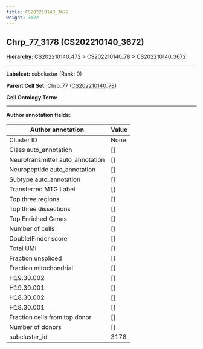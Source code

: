 ```yaml
---
title: CS202210140_3672
weight: 3672
---
```

## Chrp_77_3178 (CS202210140_3672)
<b>Hierarchy: </b>
[CS202210140_472](cell_sets/CS202210140_472.md) >
[CS202210140_78](cell_sets/CS202210140_78.md) >
[CS202210140_3672](cell_sets/CS202210140_3672.md)

---


**Labelset:** subcluster (Rank: 0)

**Parent Cell Set:** Chrp_77 ([CS202210140_78](cell_sets/CS202210140_78.md))



**Cell Ontology Term:** 

[MARKER GENES.]: #


---

[TRANSFERRED ANNOTATIONS.]: #


[AUTHOR ANNOTATION FIELDS.]: #


**Author annotation fields:**

| Author annotation | Value |
|-------------------|-------|
|Cluster ID|None|
|Class auto_annotation|[]|
|Neurotransmitter auto_annotation|[]|
|Neuropeptide auto_annotation|[]|
|Subtype auto_annotation|[]|
|Transferred MTG Label|[]|
|Top three regions|[]|
|Top three dissections|[]|
|Top Enriched Genes|[]|
|Number of cells|[]|
|DoubletFinder score|[]|
|Total UMI|[]|
|Fraction unspliced|[]|
|Fraction mitochondrial|[]|
|H19.30.002|[]|
|H19.30.001|[]|
|H18.30.002|[]|
|H18.30.001|[]|
|Fraction cells from top donor|[]|
|Number of donors|[]|
|subcluster_id|3178|
